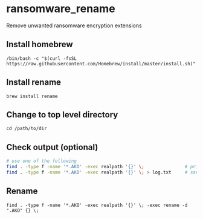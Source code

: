 # ransomware_rename
Remove unwanted ransomware encryption extensions

## Install homebrew
`/bin/bash -c "$(curl -fsSL https://raw.githubusercontent.com/Homebrew/install/master/install.sh)"`

## Install rename
`brew install rename`

## Change to top level directory
`cd /path/to/dir`

## Check output (optional)
```bash
# use one of the following
find . -type f -name '*.AKO' -exec realpath '{}' \;               # prints in terminal
find . -type f -name '*.AKO' -exec realpath '{}' \; > log.txt     # saves log.txt in present working directory
```

## Rename
`find . -type f -name '*.AKO' -exec realpath '{}' \; -exec rename -d ".AKO" {} \;`
